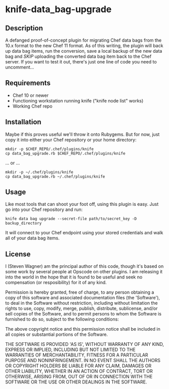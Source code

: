 # knife-data_bag-upgrade

## Description

A defanged proof-of-concept plugin for migrating Chef data bags from the 10.x
format to the new Chef 11 format.  As of this writing, the plugin will
back up data bag items, run the conversion, save a local backup of the new
data bag and *SKIP* uploading the converted data bag item back to the Chef
server.  If you want to test it out, there's just one line of code you need
to uncomment...

## Requirements

* Chef 10 or newer
* Functioning workstation running knife ("knife node list" works)
* Working Chef repo

## Installation

Maybe if this proves useful we'll throw it onto Rubygems.  But for now,
just copy it into either your Chef repository or your home directory:

```
mkdir -p $CHEF_REPO/.chef/plugins/knife
cp data_bag_upgrade.rb $CHEF_REPO/.chef/plugins/knife
```

... or ...

```
mkdir -p ~/.chef/plugins/knife
cp data_bag_upgrade.rb ~/.chef/plugins/knife
```

## Usage

Like most tools that can shoot your foot off, using this plugin is easy.
Just go into your Chef repository and run:

```
knife data bag upgrade --secret-file path/to/secret_key -D backup_directory
```

It will connect to your Chef endpoint using your stored credentials and
walk all of your data bag items.

## License

I (Steven Wagner) am the principal author of this code, though it's based 
on some work by several people at Opscode on other plugins.  I am releasing
it into the world in the hope that it is found to be useful and seek no
compensation (or resposibility) for it of any kind.

Permission is hereby granted, free of charge, to any person obtaining
a copy of this software and associated documentation files (the
'Software'), to deal in the Software without restriction, including
without limitation the rights to use, copy, modify, merge, publish,
distribute, sublicense, and/or sell copies of the Software, and to
permit persons to whom the Software is furnished to do so, subject to
the following conditions:

The above copyright notice and this permission notice shall be
included in all copies or substantial portions of the Software.

THE SOFTWARE IS PROVIDED 'AS IS', WITHOUT WARRANTY OF ANY KIND,
EXPRESS OR IMPLIED, INCLUDING BUT NOT LIMITED TO THE WARRANTIES OF
MERCHANTABILITY, FITNESS FOR A PARTICULAR PURPOSE AND NONINFRINGEMENT.
IN NO EVENT SHALL THE AUTHORS OR COPYRIGHT HOLDERS BE LIABLE FOR ANY
CLAIM, DAMAGES OR OTHER LIABILITY, WHETHER IN AN ACTION OF CONTRACT,
TORT OR OTHERWISE, ARISING FROM, OUT OF OR IN CONNECTION WITH THE
SOFTWARE OR THE USE OR OTHER DEALINGS IN THE SOFTWARE.

